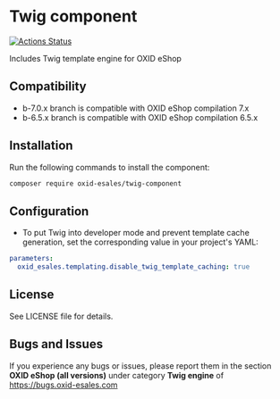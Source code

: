 # Twig component

[![Actions Status](https://github.com/OXID-eSales/twig-component/workflows/Build/badge.svg)](https://github.com/OXID-eSales/twig-component/actions)

Includes Twig template engine for OXID eShop

## Compatibility

* b-7.0.x branch is compatible with OXID eShop compilation 7.x
* b-6.5.x branch is compatible with OXID eShop compilation 6.5.x

## Installation

Run the following commands to install the component:
```bash
composer require oxid-esales/twig-component
```

## Configuration

- To put Twig into developer mode and prevent template cache generation, set the corresponding value in your project's YAML:
```yaml
parameters:
  oxid_esales.templating.disable_twig_template_caching: true
```

## License

See LICENSE file for details.

## Bugs and Issues

If you experience any bugs or issues, please report them in the section **OXID eShop (all versions)** under category **Twig engine** of https://bugs.oxid-esales.com
